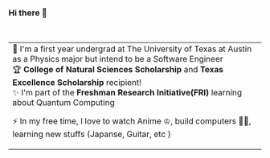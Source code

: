 ### Hi there 👋

<table align="center">
<td>  
📝 I'm a first year undergrad at The University of Texas at Austin as a Physics major but intend to be a Software Engineer <br>
🏆 <strong>College of Natural Sciences Scholarship</strong> and <strong> Texas Excellence Scholarship</strong> recipient!<br>
✨ I'm part of the <strong>Freshman Research Initiative(FRI)</strong> learning about Quantum Computing <br>
 
⚡ In my free time, I love to watch Anime ♔, build computers 🤘🏼, learning new stuffs (Japanse, Guitar, etc )</td> <br>
  <table>
  

<!--
**Quantum-Impulse/Quantum-Impulse** is a ✨ _special_ ✨ repository because its `README.md` (this file) appears on your GitHub profile.

Here are some ideas to get you started:

- 🔭 I’m currently working on ...
- 🌱 I’m currently learning ...
- 👯 I’m looking to collaborate on ...
- 🤔 I’m looking for help with ...
- 💬 Ask me about ...
- 📫 How to reach me: ...
- 😄 Pronouns: ...
- ⚡ Fun fact: ...
-->
